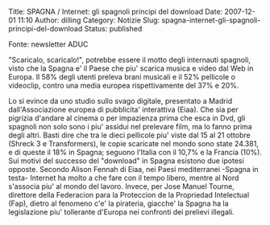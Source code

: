 Title: SPAGNA / Internet: gli spagnoli principi del download 
Date: 2007-12-01 11:10
Author: dilling
Category: Notizie
Slug: spagna-internet-gli-spagnoli-principi-del-download
Status: published

Fonte: newsletter ADUC

"Scaricalo, scaricalo!", potrebbe essere il motto degli internauti spagnoli, visto che la Spagna e' il Paese che piu' scarica musica e video dal Web in Europa. Il 58% degli utenti preleva brani musicali e il 52% pellicole o videoclip, contro una media europea rispettivamente del 37% e 20%.

<!--more-->

Lo si evince da uno studio sullo svago digitale, presentato a Madrid dall'Associazione europea di pubblicita' interattiva (Eiaa). Che sia per pigrizia d'andare al cinema o per impazienza prima che esca in Dvd, gli spagnoli non solo sono i piu' assidui nel prelevare film, ma lo fanno prima degli altri. Basti dire che tra le dieci pellicole piu' viste dal 15 al 21 ottobre (Shreck 3 e Transformers), le copie scaricate nel mondo sono state 24.381, e di queste il 18% in Spagna; seguono l'Italia con il 10,7% e la Francia (10%). Sui motivi del successo del "download" in Spagna esistono due ipotesi opposte. Secondo Alison Fennah di Eiaa, nei Paesi mediterranei -Spagna in testa- Internet ha molto a che fare con il tempo libero, mentre al Nord s'associa piu' al mondo del lavoro. Invece, per Jose Manuel Tourne, direttore della Federacion para la Proteccion de la Propriedad Intelectual (Fap), dietro al fenomeno c'e' la pirateria, giacche' la Spagna ha la legislazione piu' tollerante d'Europa nei confronti dei prelievi illegali.
